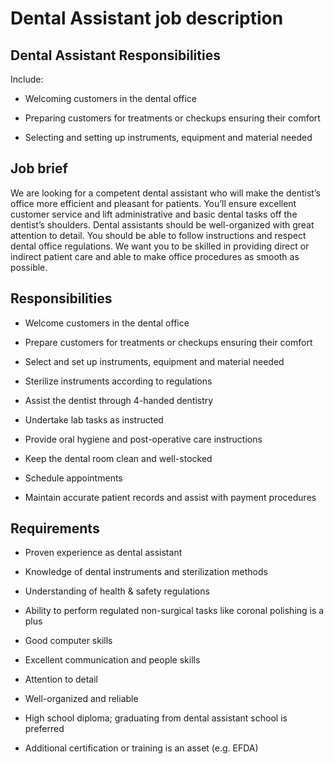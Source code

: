 # Dental Assistant job description


## Dental Assistant Responsibilities

Include:

* Welcoming customers in the dental office

* Preparing customers for treatments or checkups ensuring their comfort

* Selecting and setting up instruments, equipment and material needed


## Job brief

We are looking for a competent dental assistant who will make the dentist’s office more efficient and pleasant for patients. You’ll ensure excellent customer service and lift administrative and basic dental tasks off the dentist’s shoulders.
Dental assistants should be well-organized with great attention to detail. You should be able to follow instructions and respect dental office regulations. We want you to be skilled in providing direct or indirect patient care and able to make office procedures as smooth as possible.


## Responsibilities

* Welcome customers in the dental office

* Prepare customers for treatments or checkups ensuring their comfort

* Select and set up instruments, equipment and material needed

* Sterilize instruments according to regulations

* Assist the dentist through 4-handed dentistry

* Undertake lab tasks as instructed

* Provide oral hygiene and post-operative care instructions

* Keep the dental room clean and well-stocked

* Schedule appointments

* Maintain accurate patient records and assist with payment procedures


## Requirements

* Proven experience as dental assistant

* Knowledge of dental instruments and sterilization methods

* Understanding of health &amp; safety regulations

* Ability to perform regulated non-surgical tasks like coronal polishing is a plus

* Good computer skills

* Excellent communication and people skills

* Attention to detail

* Well-organized and reliable

* High school diploma; graduating from dental assistant school is preferred

* Additional certification or training is an asset (e.g. EFDA)
